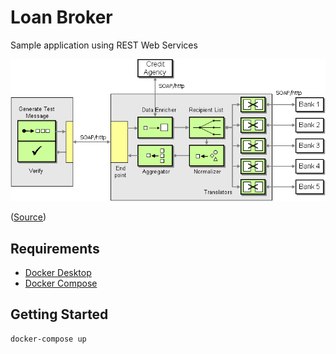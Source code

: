 # Loan Broker

Sample application using REST Web Services

![WS Design](./web-service-design.gif)

([Source](https://www.enterpriseintegrationpatterns.com/patterns/messaging/ComposedMessagingWS.html))

## Requirements

- [Docker Desktop](https://www.docker.com/products/docker-desktop)
- [Docker Compose](https://docs.docker.com/compose/install/)

## Getting Started

```
docker-compose up
```
